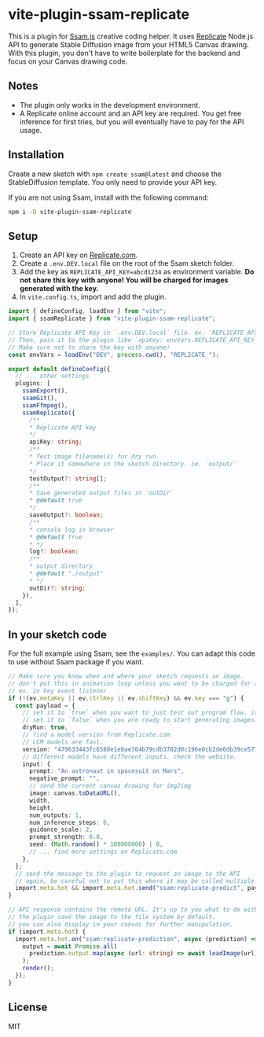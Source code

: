 # vite-plugin-ssam-replicate

This is a plugin for [Ssam.js](https://github.com/cdaein/ssam) creative coding helper. It uses [Replicate](https://replicate.com/) Node.js API to generate Stable Diffusion image from your HTML5 Canvas drawing. With this plugin, you don't have to write boilerplate for the backend and focus on your Canvas drawing code.

## Notes

- The plugin only works in the development environment.
- A Replicate online account and an API key are required. You get free inference for first tries, but you will eventually have to pay for the API usage.

## Installation

Create a new sketch with `npm create ssam@latest` and choose the StableDiffusion template. You only need to provide your API key.

If you are not using Ssam, install with the following command:

```sh
npm i -D vite-plugin-ssam-replicate
```

## Setup

1. Create an API key on [Replicate.com](https://replicate.com).
1. Create a `.env.DEV.local` file on the root of the Ssam sketch folder.
1. Add the key as `REPLICATE_API_KEY=abcd1234` as environment variable. **Do not share this key with anyone! You will be charged for images generated with the key.**
1. In `vite.config.ts`, import and add the plugin.

```ts
import { defineConfig, loadEnv } from "vite";
import { ssamReplicate } from "vite-plugin-ssam-replicate";

// Store Replicate API Key in `.env.DEV.local` file. ex. `REPLICATE_API_KEY=abcd1234`
// Then, pass it to the plugin like `apiKey: envVars.REPLICATE_API_KEY`.
// Make sure not to share the key with anyone!
const envVars = loadEnv("DEV", process.cwd(), "REPLICATE_");

export default defineConfig({
  // ... other settings
  plugins: [
    ssamExport(),
    ssamGit(),
    ssamFfmpeg(),
    ssamReplicate({
      /**
      * Replicate API key
      */
      apiKey: string;
      /**
      * Test image filename(s) for dry run.
      * Place it somewhere in the sketch directory. ie. `output/`
      */
      testOutput?: string[];
      /**
      * Save generated output files in `outDir`
      * @default true
      */
      saveOutput?: boolean;
      /**
      * console log in browser
      * @default true
      * */
      log?: boolean;
      /**
      * output directory
      * @default "./output"
      * */
      outDir?: string;
    }),
  ],
});
```

## In your sketch code

For the full example using Ssam, see the `examples/`. You can adapt this code to use without Ssam package if you want.

```ts
// Make sure you know when and where your sketch requests an image.
// don't put this in animation loop unless you want to be charged for all the unnecessary requests!
// ex. in key event listener
if (!(ev.metaKey || ev.ctrlKey || ev.shiftKey) && ev.key === "g") {
  const payload = {
    // set it to `true` when you want to just test out program flow. it doesn't send an API request.
    // set it to `false` when you are ready to start generating images.
    dryRun: true,
    // find a model version from Replicate.com
    // LCM models are fast.
    version: "479633443fc6588e1e8ae764b79cdb3702d0c196e0cb2de6db39ce577383be77",
    // different models have different inputs. check the website.
    input: {
      prompt: "An astronaut in spacesuit on Mars",
      negative_prompt: "",
      // send the current canvas drawing for img2img
      image: canvas.toDataURL(),
      width,
      height,
      num_outputs: 1,
      num_inference_steps: 6,
      guidance_scale: 2,
      prompt_strength: 0.8,
      seed: (Math.random() * 100000000) | 0,
      // ... find more settings on Replicate.com
    },
  };
  // send the message to the plugin to request an image to the API
  // again, be careful not to put this where it may be called multiple times (ie. animation loop)
  import.meta.hot && import.meta.hot.send("ssam:replicate-predict", payload);
}

// API response contains the remote URL. It's up to you what to do with it.
// the plugin save the image to the file system by default.
// you can also display in your canvas for further manipulation.
if (import.meta.hot) {
  import.meta.hot.on("ssam:replicate-prediction", async (prediction) => {
    output = await Promise.all(
      prediction.output.map(async (url: string) => await loadImage(url)),
    );
    render();
  });
}
```

## License

MIT
